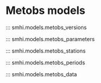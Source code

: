 # Metobs models

::: smhi.models.metobs_versions

::: smhi.models.metobs_parameters

::: smhi.models.metobs_stations

::: smhi.models.metobs_periods

::: smhi.models.metobs_data
